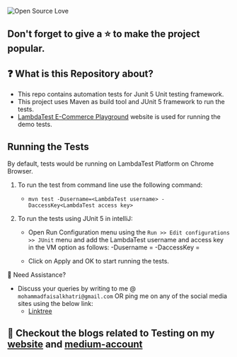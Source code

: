 ![Open Source Love](https://badges.frapsoft.com/os/v1/open-source.svg?v=103)

## Don't forget to give a :star: to make the project popular.

## :question: What is this Repository about?

- This repo contains automation tests for Junit 5 Unit testing framework.
- This project uses Maven as build tool and JUnit 5 framework to run the tests.
- [LambdaTest E-Commerce Playground][lambdatestecommerceplayground] website is used for running the demo tests.

## Running the Tests

By default, tests would be running on LambdaTest Platform on Chrome Browser.

1. To run the test from command line use the following command:

    - `mvn test -Dusername=<LambdaTest username> -DaccessKey<LambdaTest access key>`

2. To run the tests using JUnit 5 in intelliJ:

    - Open Run Configuration menu using the `Run >> Edit configurations >> JUnit` menu and add the LambdaTest
      username and access key in the VM option as follows:
      -Dusername = <LambdaTest username>
      -DaccessKey = <LambdaTest access key>

    - Click on Apply and OK to start running the tests.

🧬 Need Assistance?

- Discuss your queries by writing to me @ `mohammadfaisalkhatri@gmail.com`
  OR ping me on any of the social media sites using the below link:
    - [Linktree][linktree]

## :thought_balloon: Checkout the blogs related to Testing on my [website][] and [medium-account][medium]

[linktree]: https://linktr.ee/faisalkhatri

[website]: https://mfaisalkhatri.github.io

[medium]: https://medium.com/@iamfaisalkhatri

[lambdatestecommerceplayground]: https://ecommerce-playground.lambdatest.io/